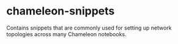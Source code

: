 # chameleon-snippets
Contains snippets that are commonly used for setting up network topologies across many Chameleon notebooks.
